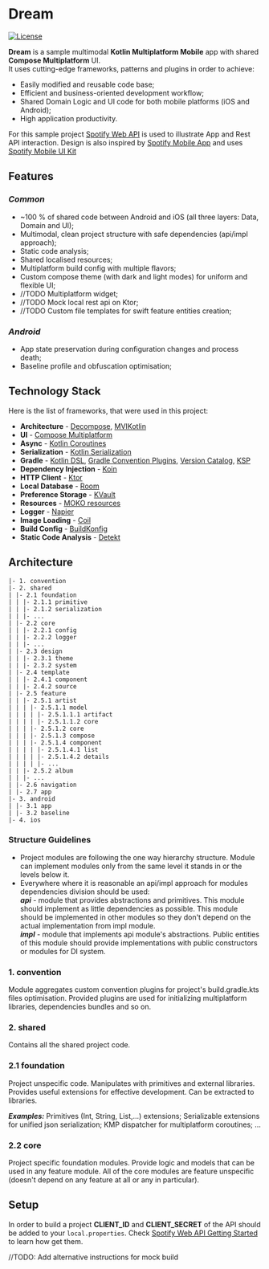 # Dream

[![License](https://img.shields.io/badge/License-Apache%202.0-blue.svg)](http://www.apache.org/licenses/LICENSE-2.0)

**Dream** is a sample multimodal **Kotlin Multiplatform Mobile** app with shared **Compose Multiplatform** UI.<br>
It uses cutting-edge frameworks, patterns and plugins in order to achieve:

- Easily modified and reusable code base;
- Efficient and business-oriented development workflow;
- Shared Domain Logic and UI code for both mobile platforms (iOS and Android);
- High application productivity.

For this sample project [Spotify Web API](https://developer.spotify.com) is used to illustrate App and Rest API interaction.
Design is also inspired by [Spotify Mobile App](https://apps.apple.com/us/app/spotify-music-and-podcasts) and uses [Spotify Mobile UI Kit](https://www.figma.com/community/file/1052832340031141040/spotify-mobile-ui-kit)

## Features

### ***Common***
  * ~100 % of shared code between Android and iOS (all three layers: Data, Domain and UI);
  * Multimodal, clean project structure with safe dependencies (api/impl approach);
  * Static code analysis;
  * Shared localised resources; 
  * Multiplatform build config with multiple flavors;
  * Custom compose theme (with dark and light modes) for uniform and flexible UI;
  * //TODO Multiplatform widget;
  * //TODO Mock local rest api on Ktor;
  * //TODO Custom file templates for swift feature entities creation;

### ***Android***
  * App state preservation during configuration changes and process death;
  * Baseline profile and obfuscation optimisation;

## Technology Stack

Here is the list of frameworks, that were used in this project:

* **Architecture** - [Decompose](https://arkivanov.github.io/Decompose), [MVIKotlin](https://arkivanov.github.io/MVIKotlin)
* **UI** - [Compose Multiplatform](https://www.jetbrains.com/compose-multiplatform)
* **Async** - [Kotlin Coroutines](https://github.com/Kotlin/kotlinx.coroutines)
* **Serialization** - [Kotlin Serialization](https://github.com/Kotlin/kotlinx.serialization)
* **Gradle** - [Kotlin DSL](https://docs.gradle.org/current/userguide/kotlin_dsl.html),
  [Gradle Convention Plugins](https://docs.gradle.org/current/samples/sample_convention_plugins.html#compiling_convention_plugins),
  [Version Catalog](https://docs.gradle.org/current/userguide/version_catalogs.html),
  [KSP](https://github.com/google/ksp)
* **Dependency Injection** - [Koin](https://insert-koin.io)
* **HTTP Client** - [Ktor](https://ktor.io)
* **Local Database** - [Room](https://developer.android.com/kotlin/multiplatform/room)
* **Preference Storage** - [KVault](https://github.com/Liftric/KVault)
* **Resources** - [MOKO resources](https://github.com/icerockdev/moko-resources)
* **Logger** - [Napier](https://github.com/AAkira/Napier)
* **Image Loading** - [Coil](https://github.com/coil-kt/coil)
* **Build Config** - [BuildKonfig](https://github.com/yshrsmz/BuildKonfig)
* **Static Code Analysis** - [Detekt](https://detekt.dev)

## Architecture

```
|- 1. convention
|- 2. shared
| |- 2.1 foundation
| | |- 2.1.1 primitive
| | |- 2.1.2 serialization
| | |- ...
| |- 2.2 core
| | |- 2.2.1 config
| | |- 2.2.2 logger
| | |- ...
| |- 2.3 design
| | |- 2.3.1 theme
| | |- 2.3.2 system
| |- 2.4 template
| | |- 2.4.1 component
| | |- 2.4.2 source
| |- 2.5 feature
| | |- 2.5.1 artist
| | | |- 2.5.1.1 model
| | | | |- 2.5.1.1.1 artifact
| | | | |- 2.5.1.1.2 core
| | | |- 2.5.1.2 core
| | | |- 2.5.1.3 compose
| | | |- 2.5.1.4 component
| | | | |- 2.5.1.4.1 list
| | | | |- 2.5.1.4.2 details
| | | | |- ...
| | |- 2.5.2 album
| | |- ...
| |- 2.6 navigation
| |- 2.7 app
|- 3. android
| |- 3.1 app
| |- 3.2 baseline
|- 4. ios
```

### Structure Guidelines

- Project modules are following the one way hierarchy structure. 
Module can implement modules only from the same level it stands in or the levels below it.
- Everywhere where it is reasonable an api/impl approach for modules dependencies division should be used:<br>
***api*** - module that provides abstractions and primitives.
This module should implement as little dependencies as possible.
This module should be implemented in other modules so they don't depend on the actual implementation from impl module.<br>
***impl*** - module that implements api module's abstractions.
Public entities of this module should provide implementations with public constructors or modules for DI system.

### 1. convention

Module aggregates custom convention plugins for project's build.gradle.kts files optimisation.
Provided plugins are used for initializing multiplatform libraries, dependencies bundles and so on.

### 2. shared

Contains all the shared project code.

### 2.1 foundation

Project unspecific code.
Manipulates with primitives and external libraries.
Provides useful extensions for effective development.
Can be extracted to libraries.

***Examples:***
Primitives (Int, String, List,...) extensions;
Serializable extensions for unified json serialization;
KMP dispatcher for multiplatform coroutines;
...

### 2.2 core

Project specific foundation modules. 
Provide logic and models that can be used in any feature module.
All of the core modules are feature unspecific (doesn't depend on any feature at all or any in particular).

## Setup

In order to build a project **CLIENT_ID** and **CLIENT_SECRET** of the API should be added to your `local.properties`.
Check [Spotify Web API Getting Started](https://developer.spotify.com/documentation/web-api/tutorials/getting-started#request-an-access-token) to learn how get them.

//TODO: Add alternative instructions for mock build
